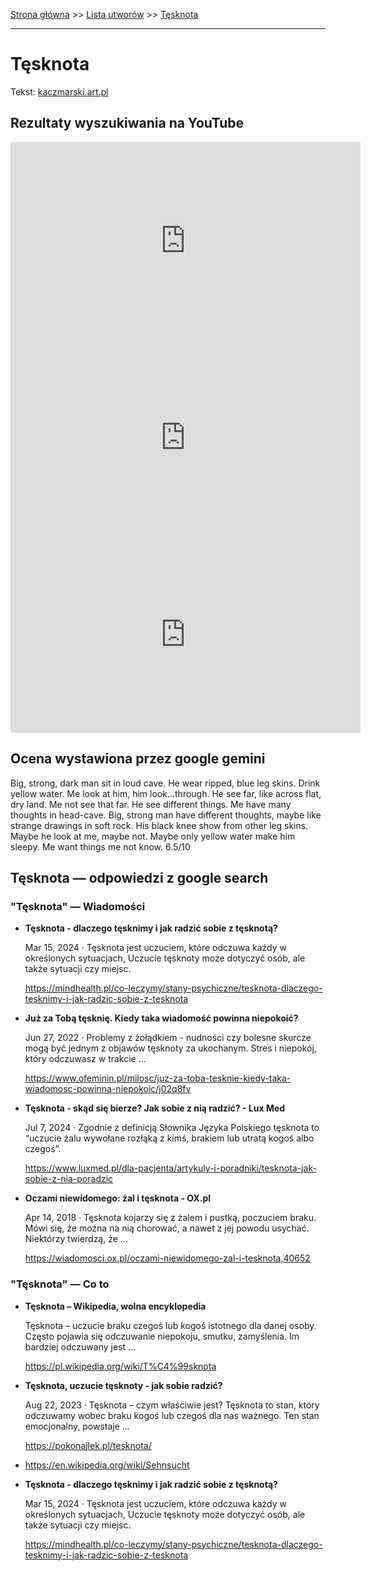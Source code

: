 [Strona główna](../index.md) >> [Lista utworów](../list.md) >> [Tęsknota](610.md)

---

# Tęsknota

Tekst: [kaczmarski.art.pl](https://www.kaczmarski.art.pl/tworczosc/wiersze/tesknota/)

## Rezultaty wyszukiwania na YouTube

<iframe width="560" height="315" src="https://www.youtube.com/embed/7cxciyZEBkE?si=IdontcarewhotheIRSsendsImnotpayingtaxes" title="YouTube video player" frameborder="0" allow="accelerometer; autoplay; clipboard-write; encrypted-media; gyroscope; picture-in-picture; web-share" referrerpolicy="strict-origin-when-cross-origin" allowfullscreen></iframe>

<iframe width="560" height="315" src="https://www.youtube.com/embed/E36wq1um7b0?si=IdontcarewhotheIRSsendsImnotpayingtaxes" title="YouTube video player" frameborder="0" allow="accelerometer; autoplay; clipboard-write; encrypted-media; gyroscope; picture-in-picture; web-share" referrerpolicy="strict-origin-when-cross-origin" allowfullscreen></iframe>

<iframe width="560" height="315" src="https://www.youtube.com/embed/XL_26Xm7yV4?si=IdontcarewhotheIRSsendsImnotpayingtaxes" title="YouTube video player" frameborder="0" allow="accelerometer; autoplay; clipboard-write; encrypted-media; gyroscope; picture-in-picture; web-share" referrerpolicy="strict-origin-when-cross-origin" allowfullscreen></iframe>

## Ocena wystawiona przez google gemini

Big, strong, dark man sit in loud cave. He wear ripped, blue leg skins. Drink yellow water. Me look at him, him look...through. He see far, like across flat, dry land. Me not see that far. He see different things. Me have many thoughts in head-cave. Big, strong man have different thoughts, maybe like strange drawings in soft rock. His black knee show from other leg skins. Maybe he look at me, maybe not. Maybe only yellow water make him sleepy. Me want things me not know. 6.5/10


## Tęsknota — odpowiedzi z google search

### "Tęsknota" — Wiadomości

- **Tęsknota - dlaczego tęsknimy i jak radzić sobie z tęsknotą?**

    Mar 15, 2024  ·  Tęsknota jest uczuciem, które odczuwa każdy w określonych sytuacjach, Uczucie tęsknoty może dotyczyć osób, ale także sytuacji czy miejsc. 

   <https://mindhealth.pl/co-leczymy/stany-psychiczne/tesknota-dlaczego-tesknimy-i-jak-radzic-sobie-z-tesknota>
- **Już za Tobą tęsknię. Kiedy taka wiadomość powinna niepokoić?**

    Jun 27, 2022  ·  Problemy z żołądkiem - nudności czy bolesne skurcze mogą być jednym z objawów tęsknoty za ukochanym. Stres i niepokój, który odczuwasz w trakcie ... 

   <https://www.ofeminin.pl/milosc/juz-za-toba-tesknie-kiedy-taka-wiadomosc-powinna-niepokoic/j02q8fv>
- **Tęsknota - skąd się bierze? Jak sobie z nią radzić? - Lux Med**

    Jul 7, 2024  ·  Zgodnie z definicją Słownika Języka Polskiego tęsknota to “uczucie żalu wywołane rozłąką z kimś, brakiem lub utratą kogoś albo czegoś”. 

   <https://www.luxmed.pl/dla-pacjenta/artykuly-i-poradniki/tesknota-jak-sobie-z-nia-poradzic>
- **Oczami niewidomego: żal i tęsknota - OX.pl**

    Apr 14, 2018  ·  Tęsknota kojarzy się z żalem i pustką, poczuciem braku. Mówi się, że można na nią chorować, a nawet z jej powodu usychać. Niektórzy twierdzą, że ... 

   <https://wiadomosci.ox.pl/oczami-niewidomego-zal-i-tesknota,40652>

### "Tęsknota" — Co to

- **Tęsknota – Wikipedia, wolna encyklopedia**

    Tęsknota – uczucie braku czegoś lub kogoś istotnego dla danej osoby. Często pojawia się odczuwanie niepokoju, smutku, zamyślenia. Im bardziej odczuwany jest ... 

   <https://pl.wikipedia.org/wiki/T%C4%99sknota>
- **Tęsknota, uczucie tęsknoty - jak sobie radzić?**

    Aug 22, 2023  ·  Tęsknota – czym właściwie jest? Tęsknota to stan, który odczuwamy wobec braku kogoś lub czegoś dla nas ważnego. Ten stan emocjonalny, powstaje ... 

   <https://pokonajlek.pl/tesknota/>
- <https://en.wikipedia.org/wiki/Sehnsucht>
- **Tęsknota - dlaczego tęsknimy i jak radzić sobie z tęsknotą?**

    Mar 15, 2024  ·  Tęsknota jest uczuciem, które odczuwa każdy w określonych sytuacjach, Uczucie tęsknoty może dotyczyć osób, ale także sytuacji czy miejsc. 

   <https://mindhealth.pl/co-leczymy/stany-psychiczne/tesknota-dlaczego-tesknimy-i-jak-radzic-sobie-z-tesknota>

